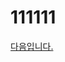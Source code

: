 # 111111
[다음입니다.](https://www.google.com/imgres?imgurl=https%3A%2F%2Ft1.daumcdn.net%2Fcfile%2Fblog%2F2455914A56ADB1E315&imgrefurl=https%3A%2F%2Fblog.daum.net%2Fgm2005%2F782&tbnid=OSHQNXDY8IRoSM&vet=12ahUKEwj2w7HXzqnvAhUTNqYKHZJgBYIQMygHegUIARDiAQ..i&docid=-RXpMFIjGZRakM&w=764&h=429&q=dlalw&ved=2ahUKEwj2w7HXzqnvAhUTNqYKHZJgBYIQMygHegUIARDiAQ)
